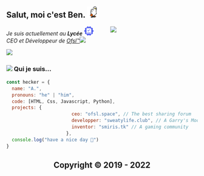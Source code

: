 <h2> Salut, moi c'est Ben. <img src="https://github.com/heckair/heckair/blob/main/duck.gif?raw=true" width="30"></h2>
<img align='right' src="https://cdn.discordapp.com/attachments/993886185325875340/1031145334132449380/floppahecker-modified.png" width="230">
<p><em>Je suis actuellement au <b>Lycée</b> </a><img src="https://github.com/heckair/heckair/blob/main/book.png?raw=true" width="25"></br>CEO et Développeur de <a href="https://ofsl.space">Ofsl™</a><img src="https://cdn.discordapp.com/attachments/993886185325875340/1031144978824577064/1000x1000.png" width="25"> 
</em></p>

<a href="https://discord.com/users/754358880170934306">
    <p align="left"><img src="https://lanyard-profile-readme.vercel.app/api/754358880170934306"></p>
</a>


### <img src="https://cdn.discordapp.com/attachments/993886185325875340/1031149546518093874/quijesuis.gif" width="30"> Qui je suis...  

```javascript
const hecker = {
  name: "A.",
  pronouns: "he" | "him",
  code: [HTML, Css, Javascript, Python],
  projects: {
                        ceo: "ofsl.space", // The best sharing forum
                        developper: "sweatylife.club", // A Garry's Mod French Rp Server
                        inventor: "smiris.tk" // A gaming community
                      },
  console.log("have a nice day 🗿")
}
```

<h2 align="center"> Copyright © 2019 - 2022  


<!--<a href="#">
![](https://raw.githubusercontent.com/heckair/heckair/7f11007db91f950c4a63bf1c7464409e6cdba1f2/stats.svg)
</a>-->
